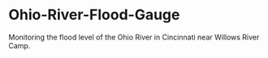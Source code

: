 # Ohio-River-Flood-Gauge
Monitoring the flood level of the Ohio River in Cincinnati near Willows River Camp.
